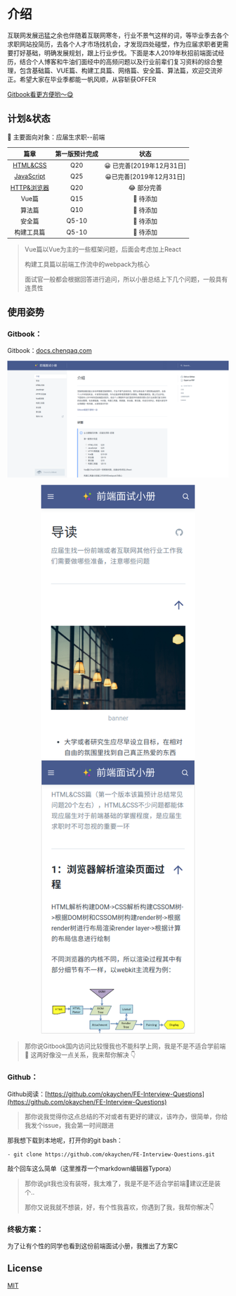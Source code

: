 # 介绍

互联网发展迅猛之余也伴随着互联网寒冬，行业不景气这样的词，等毕业季去各个求职网站投简历，去各个人才市场找机会，才发现四处碰壁，作为应届求职者更需要打好基础，明确发展规划，跟上行业步伐。下面是本人2019年秋招前端面试经历，结合个人博客和牛油们面经中的高频问题以及行业前辈们复习资料的综合整理，包含基础篇、VUE篇、构建工具篇、网络篇、安全篇、算法篇，欢迎交流斧正。希望大家在毕业季都能一帆风顺，从容斩获OFFER

[Gitbook看更方便哟～😋](https://docs.chenqaq.com/)

## 计划&状态

🤤 主要面向对象：应届生求职--前端

| 篇章 | 第一版预计完成 | 状态 |
| :---: | :---: | :---: |
| [HTML&CSS](https://github.com/okaychen/FE-Interview-Questions/blob/master/interview/foundation/basis.md) | Q20 | 😀 已完善[2019年12月31日] |
| [JavaScript](https://github.com/okaychen/FE-Interview-Questions/blob/master/interview/foundation/JavaScript.md) | Q25 | 😀已完善[2019年12月31日] |
| [HTTP&浏览器](https://github.com/okaychen/FE-Interview-Questions/blob/master/interview/advanced/network.md) | Q20 | 😂 部分完善 |
| Vue篇 | Q15 | 🤔 待添加 |
| 算法篇 | Q10 | 🤔 待添加 |
| 安全篇 | Q5-10 | 🤔 待添加 |
| 构建工具篇 | Q5-10 | 🤔 待添加 |

> Vue篇以Vue为主的一些框架问题，后面会考虑加上React
>
> 构建工具篇以前端工作流中的webpack为核心
>
> 面试官一般都会根据回答进行追问，所以小册总结上下几个问题，一般具有连贯性

## 使用姿势

### Gitbook：

Gitbook：[docs.chenqaq.com](https://docs.chenqaq.com/)


![](.gitbook/assets/image%20%2812%29.png)

<p align="center">
  <img src=".gitbook/assets/image%20%288%29.png" width="350" alt="" />
  <img src=".gitbook/assets/image%20%2811%29.png" width="350" alt="" />
</p>

> 那你说Gitbook国内访问比较慢我也不能科学上网，我是不是不适合学前端 🤣 这两好像没一点关系，我来帮你解决 👇

### Github：

Github阅读：[https://github.com/okaychen/FE-Interview-Questions](https://github.com/okaychen/FE-Interview-Questions)

> 那你说我觉得你这点总结的不对或者有更好的建议，该咋办，很简单，你给我发个issue，我会第一时间跟进

那我想下载到本地呢，打开你的git bash：
```
- git clone https://github.com/okaychen/FE-Interview-Questions.git
```
敲个回车这么简单（这里推荐一个markdown编辑器Typora）

> 那你说git我也没有装呀，我太难了，我是不是不适合学前端🤣建议还是装个..
>
> 那你又说我就不想装，好，有个性我喜欢，你遇到了我，我帮你解决👇 

### 终极方案：

为了让有个性的同学也看到这份前端面试小册，我推出了方案C


## License

[MIT](https://github.com/okaychen/FE-Interview-Questions/blob/master/LICENSE)
